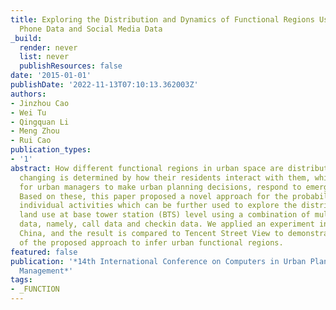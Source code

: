 ```yaml
---
title: Exploring the Distribution and Dynamics of Functional Regions Using Mobile
  Phone Data and Social Media Data
_build:
  render: never
  list: never
  publishResources: false
date: '2015-01-01'
publishDate: '2022-11-13T07:10:13.362003Z'
authors:
- Jinzhou Cao
- Wei Tu
- Qingquan Li
- Meng Zhou
- Rui Cao
publication_types:
- '1'
abstract: How different functional regions in urban space are distributed and dynamically
  changing is determined by how their residents interact with them, which is crucial
  for urban managers to make urban planning decisions, respond to emergency quickly.
  Based on these, this paper proposed a novel approach for the probability based labelling
  individual activities which can be further used to explore the distribution of social
  land use at base tower station (BTS) level using a combination of multi-source spatiotemporal
  data, namely, call data and checkin data. We applied an experiment in Shenzhen,
  China, and the result is compared to Tencent Street View to demonstrate the effectiveness
  of the proposed approach to infer urban functional regions.
featured: false
publication: '*14th International Conference on Computers in Urban Planning and Urban
  Management*'
tags:
- _FUNCTION
---
```


